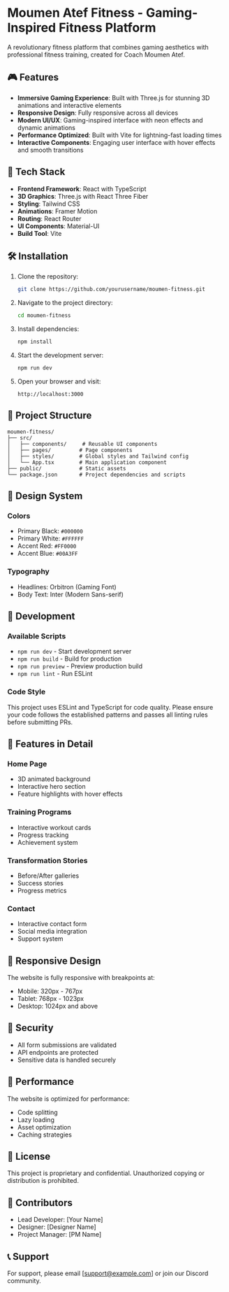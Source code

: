# Moumen Atef Fitness - Gaming-Inspired Fitness Platform

A revolutionary fitness platform that combines gaming aesthetics with professional fitness training, created for Coach Moumen Atef.

## 🎮 Features

- **Immersive Gaming Experience**: Built with Three.js for stunning 3D animations and interactive elements
- **Responsive Design**: Fully responsive across all devices
- **Modern UI/UX**: Gaming-inspired interface with neon effects and dynamic animations
- **Performance Optimized**: Built with Vite for lightning-fast loading times
- **Interactive Components**: Engaging user interface with hover effects and smooth transitions

## 🚀 Tech Stack

- **Frontend Framework**: React with TypeScript
- **3D Graphics**: Three.js with React Three Fiber
- **Styling**: Tailwind CSS
- **Animations**: Framer Motion
- **Routing**: React Router
- **UI Components**: Material-UI
- **Build Tool**: Vite

## 🛠️ Installation

1. Clone the repository:
   ```bash
   git clone https://github.com/yourusername/moumen-fitness.git
   ```

2. Navigate to the project directory:
   ```bash
   cd moumen-fitness
   ```

3. Install dependencies:
   ```bash
   npm install
   ```

4. Start the development server:
   ```bash
   npm run dev
   ```

5. Open your browser and visit:
   ```
   http://localhost:3000
   ```

## 📁 Project Structure

```
moumen-fitness/
├── src/
│   ├── components/     # Reusable UI components
│   ├── pages/         # Page components
│   ├── styles/        # Global styles and Tailwind config
│   └── App.tsx        # Main application component
├── public/            # Static assets
└── package.json       # Project dependencies and scripts
```

## 🎨 Design System

### Colors
- Primary Black: `#000000`
- Primary White: `#FFFFFF`
- Accent Red: `#FF0000`
- Accent Blue: `#00A3FF`

### Typography
- Headlines: Orbitron (Gaming Font)
- Body Text: Inter (Modern Sans-serif)

## 🔧 Development

### Available Scripts

- `npm run dev` - Start development server
- `npm run build` - Build for production
- `npm run preview` - Preview production build
- `npm run lint` - Run ESLint

### Code Style

This project uses ESLint and TypeScript for code quality. Please ensure your code follows the established patterns and passes all linting rules before submitting PRs.

## 🌟 Features in Detail

### Home Page
- 3D animated background
- Interactive hero section
- Feature highlights with hover effects

### Training Programs
- Interactive workout cards
- Progress tracking
- Achievement system

### Transformation Stories
- Before/After galleries
- Success stories
- Progress metrics

### Contact
- Interactive contact form
- Social media integration
- Support system

## 📱 Responsive Design

The website is fully responsive with breakpoints at:
- Mobile: 320px - 767px
- Tablet: 768px - 1023px
- Desktop: 1024px and above

## 🔐 Security

- All form submissions are validated
- API endpoints are protected
- Sensitive data is handled securely

## 🚀 Performance

The website is optimized for performance:
- Code splitting
- Lazy loading
- Asset optimization
- Caching strategies

## 📄 License

This project is proprietary and confidential. Unauthorized copying or distribution is prohibited.

## 👥 Contributors

- Lead Developer: [Your Name]
- Designer: [Designer Name]
- Project Manager: [PM Name]

## 📞 Support

For support, please email [support@example.com] or join our Discord community.
